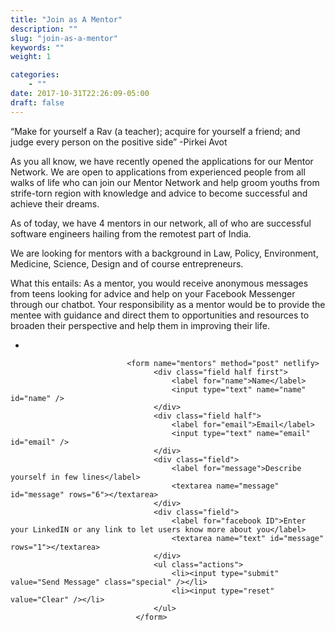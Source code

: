 ```yaml
---
title: "Join as A Mentor"
description: ""
slug: "join-as-a-mentor"
keywords: ""
weight: 1

categories: 
    - ""
date: 2017-10-31T22:26:09-05:00
draft: false
---                              
```





“Make for yourself a Rav (a teacher); acquire for yourself a friend; and judge every person on the positive side” -Pirkei Avot

As you all know, we have recently opened the applications for our Mentor Network. We are open to applications from experienced people from all walks of life who can join our Mentor Network and help groom youths from strife-torn region with knowledge and advice to become successful and achieve their dreams.

As of today, we have 4 mentors in our network, all of who are successful software engineers hailing from the remotest part of India.

We are looking for mentors with a background in Law, Policy, Environment, Medicine, Science, Design and of course entrepreneurs.

What this entails:
As a mentor, you would receive anonymous messages from teens looking for advice and help on your Facebook Messenger through our chatbot. Your responsibility as a mentor would be to provide the mentee with guidance and direct them to opportunities and resources to broaden their perspective and help them in improving their life.

-


                              <form name="mentors" method="post" netlify>
									<div class="field half first">
										<label for="name">Name</label>
										<input type="text" name="name" id="name" />
									</div>
									<div class="field half">
										<label for="email">Email</label>
										<input type="text" name="email" id="email" />
									</div>
									<div class="field">
										<label for="message">Describe yourself in few lines</label>
										<textarea name="message" id="message" rows="6"></textarea>
									</div>
									<div class="field">
										<label for="facebook ID">Enter your LinkedIN or any link to let users know more about you</label>
										<textarea name="text" id="message" rows="1"></textarea>
									</div>
									<ul class="actions">
										<li><input type="submit" value="Send Message" class="special" /></li>
										<li><input type="reset" value="Clear" /></li>
									</ul>
								</form>